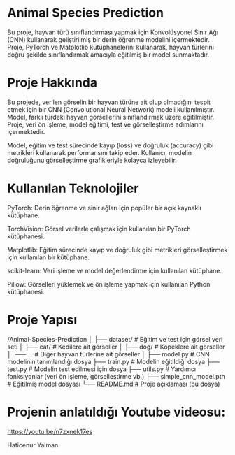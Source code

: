 # Animal Species Prediction

Bu proje, hayvan türü sınıflandırması yapmak için Konvolüsyonel Sinir Ağı (CNN) kullanarak geliştirilmiş bir derin öğrenme modelini içermektedir. Proje, PyTorch ve Matplotlib kütüphanelerini kullanarak, hayvan türlerini doğru şekilde sınıflandırmak amacıyla eğitilmiş bir model sunmaktadır.

# Proje Hakkında
Bu projede, verilen görselin bir hayvan türüne ait olup olmadığını tespit etmek için bir CNN (Convolutional Neural Network) modeli kullanılmıştır. Model, farklı türdeki hayvan görsellerini sınıflandırmak üzere eğitilmiştir. Proje, veri ön işleme, model eğitimi, test ve görselleştirme adımlarını içermektedir.

Model, eğitim ve test sürecinde kayıp (loss) ve doğruluk (accuracy) gibi metrikleri kullanarak performansını takip eder. Kullanıcı, modelin doğruluğunu görselleştirme grafikleriyle kolayca izleyebilir.

# Kullanılan Teknolojiler
PyTorch: Derin öğrenme ve sinir ağları için popüler bir açık kaynaklı kütüphane.

TorchVision: Görsel verilerle çalışmak için kullanılan bir PyTorch kütüphanesi.

Matplotlib: Eğitim sürecinde kayıp ve doğruluk gibi metrikleri görselleştirmek için kullanılan bir kütüphane.

scikit-learn: Veri işleme ve model değerlendirme için kullanılan kütüphane.

Pillow: Görselleri yüklemek ve ön işleme yapmak için kullanılan Python kütüphanesi.

# Proje Yapısı
/Animal-Species-Prediction
│
├── dataset/                # Eğitim ve test için görsel veri seti
│   ├── cat/                # Kedilere ait görseller
│   ├── dog/                # Köpeklere ait görseller
│   ├── ...                 # Diğer hayvan türlerine ait görseller
│
├── model.py                # CNN modelinin tanımlandığı dosya
├── train.py                # Modelin eğitildiği dosya
├── test.py                 # Modelin test edilmesi için dosya
├── utils.py                # Yardımcı fonksiyonlar (veri ön işleme, görselleştirme vb.)
├── simple_cnn_model.pth    # Eğitilmiş model dosyası
└── README.md               # Proje açıklaması (bu dosya)

# Projenin anlatıldığı Youtube videosu: 
https://youtu.be/n7zxnek17es

Haticenur Yalman







